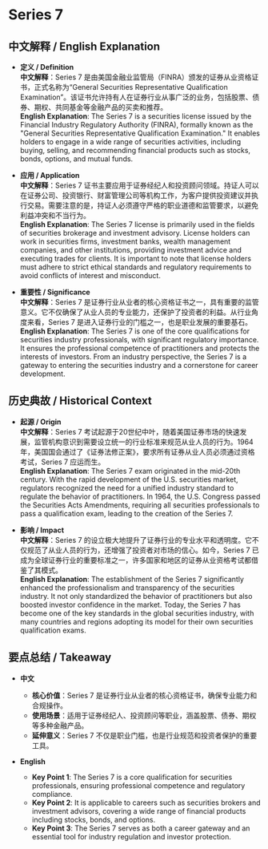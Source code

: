 # Series 7

## 中文解释 / English Explanation

* **定义 / Definition**  
  **中文解释**：Series 7 是由美国金融业监管局（FINRA）颁发的证券从业资格证书，正式名称为“General Securities Representative Qualification Examination”。该证书允许持有人在证券行业从事广泛的业务，包括股票、债券、期权、共同基金等金融产品的买卖和推荐。  
  **English Explanation**: The Series 7 is a securities license issued by the Financial Industry Regulatory Authority (FINRA), formally known as the "General Securities Representative Qualification Examination." It enables holders to engage in a wide range of securities activities, including buying, selling, and recommending financial products such as stocks, bonds, options, and mutual funds.

* **应用 / Application**  
  **中文解释**：Series 7 证书主要应用于证券经纪人和投资顾问领域。持证人可以在证券公司、投资银行、财富管理公司等机构工作，为客户提供投资建议并执行交易。需要注意的是，持证人必须遵守严格的职业道德和监管要求，以避免利益冲突和不当行为。  
  **English Explanation**: The Series 7 license is primarily used in the fields of securities brokerage and investment advisory. License holders can work in securities firms, investment banks, wealth management companies, and other institutions, providing investment advice and executing trades for clients. It is important to note that license holders must adhere to strict ethical standards and regulatory requirements to avoid conflicts of interest and misconduct.

* **重要性 / Significance**  
  **中文解释**：Series 7 是证券行业从业者的核心资格证书之一，具有重要的监管意义。它不仅确保了从业人员的专业能力，还保护了投资者的利益。从行业角度来看，Series 7 是进入证券行业的门槛之一，也是职业发展的重要基石。  
  **English Explanation**: The Series 7 is one of the core qualifications for securities industry professionals, with significant regulatory importance. It ensures the professional competence of practitioners and protects the interests of investors. From an industry perspective, the Series 7 is a gateway to entering the securities industry and a cornerstone for career development.

## 历史典故 / Historical Context

* **起源 / Origin**  
  **中文解释**：Series 7 考试起源于20世纪中叶，随着美国证券市场的快速发展，监管机构意识到需要设立统一的行业标准来规范从业人员的行为。1964年，美国国会通过了《证券法修正案》，要求所有证券从业人员必须通过资格考试，Series 7 应运而生。  
  **English Explanation**: The Series 7 exam originated in the mid-20th century. With the rapid development of the U.S. securities market, regulators recognized the need for a unified industry standard to regulate the behavior of practitioners. In 1964, the U.S. Congress passed the Securities Acts Amendments, requiring all securities professionals to pass a qualification exam, leading to the creation of the Series 7.

* **影响 / Impact**  
  **中文解释**：Series 7 的设立极大地提升了证券行业的专业水平和透明度。它不仅规范了从业人员的行为，还增强了投资者对市场的信心。如今，Series 7 已成为全球证券行业的重要标准之一，许多国家和地区的证券从业资格考试都借鉴了其模式。  
  **English Explanation**: The establishment of the Series 7 significantly enhanced the professionalism and transparency of the securities industry. It not only standardized the behavior of practitioners but also boosted investor confidence in the market. Today, the Series 7 has become one of the key standards in the global securities industry, with many countries and regions adopting its model for their own securities qualification exams.

## 要点总结 / Takeaway

* **中文**  
  - **核心价值**：Series 7 是证券行业从业者的核心资格证书，确保专业能力和合规操作。  
  - **使用场景**：适用于证券经纪人、投资顾问等职业，涵盖股票、债券、期权等多种金融产品。  
  - **延伸意义**：Series 7 不仅是职业门槛，也是行业规范和投资者保护的重要工具。

* **English**  
  - **Key Point 1**: The Series 7 is a core qualification for securities professionals, ensuring professional competence and regulatory compliance.  
  - **Key Point 2**: It is applicable to careers such as securities brokers and investment advisors, covering a wide range of financial products including stocks, bonds, and options.  
  - **Key Point 3**: The Series 7 serves as both a career gateway and an essential tool for industry regulation and investor protection.